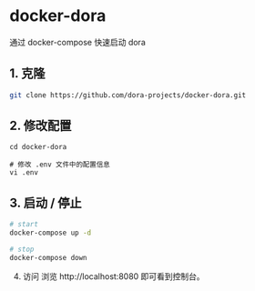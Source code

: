# docker-dora
通过 docker-compose 快速启动 dora

## 1. 克隆

```bash
git clone https://github.com/dora-projects/docker-dora.git
```

## 2. 修改配置

```
cd docker-dora

# 修改 .env 文件中的配置信息
vi .env
```

## 3. 启动 / 停止

```bash
# start
docker-compose up -d

# stop
docker-compose down
```

4. 访问
浏览 http://localhost:8080 即可看到控制台。

